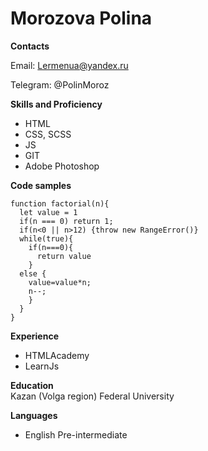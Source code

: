
# Morozova Polina

**Contacts**

Email: Lermenua@yandex.ru

Telegram: @PolinMoroz

**Skills and Proficiency**  

- HTML
- CSS, SCSS 
- JS
- GIT
- Adobe Photoshop

**Code samples**

```
function factorial(n){
  let value = 1
  if(n === 0) return 1;
  if(n<0 || n>12) {throw new RangeError()}
  while(true){    
    if(n===0){
      return value
    }   
  else {
    value=value*n;
    n--;   
    }
  }
}
```

**Experience**
- HTMLAcademy
- LearnJs

**Education**  
Kazan (Volga region) Federal University

**Languages**
- English Pre-intermediate  
